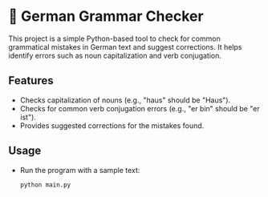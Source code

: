 # 📝 German Grammar Checker

This project is a simple Python-based tool to check for common grammatical mistakes in German text and suggest corrections. It helps identify errors such as noun capitalization and verb conjugation.

## Features
- Checks capitalization of nouns (e.g., "haus" should be "Haus").
- Checks for common verb conjugation errors (e.g., "er bin" should be "er ist").
- Provides suggested corrections for the mistakes found.

## Usage

- Run the program with a sample text:
   ```bash
   python main.py
